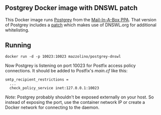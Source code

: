 ## Postgrey Docker image with DNSWL patch

This Docker image runs [Postgrey](http://postgrey.schweikert.ch/) from the [Mail-In-A-Box PPA](https://launchpad.net/~mail-in-a-box/+archive/ubuntu/ppa). That version of Postgrey includes a [patch](https://github.com/mail-in-a-box/mailinabox/blob/65add24e2abcc0015d7a49645218e13e37e7d5b6/ppa/postgrey_sources.diff) which makes use of DNSWL.org for additional whitelisting.

## Running

    docker run -d -p 10023:10023 mazzolino/postgrey-dnswl

Now Postgrey is listening on port 10023 for Postfix access policy connections. It should be added to Postfix's _main.cf_ like this:

    smtp_recipient_restrictions =
      ...
      check_policy_service inet:127.0.0.1:10023

_Note:_ Postgrey probably shouldn't be exposed externally on your host. So instead of exposing the port, use the container network IP or create a Docker network for connecting to the daemon.
